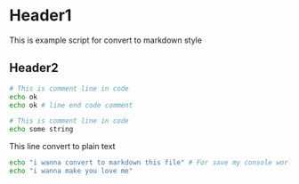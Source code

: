 # Header1

This is example script for
convert to markdown style

## Header2

```sh
# This is comment line in code
echo ok
echo ok # line end code comment

# This is comment line in code
echo some string
```

This line convert to plain text

```sh
echo "i wanna convert to markdown this file" # For save my console world
echo "i wanna make you love me"
```
